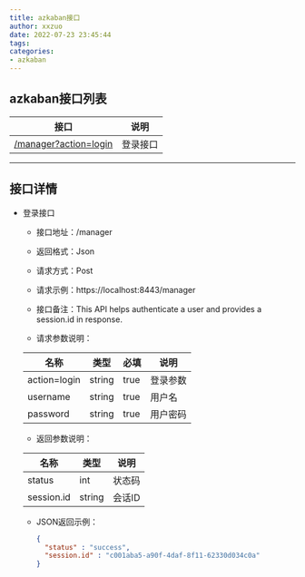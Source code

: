 ```yaml
---
title: azkaban接口
author: xxzuo
date: 2022-07-23 23:45:44
tags:
categories:
- azkaban
---
```




## azkaban接口列表

| 接口                            | 说明     |
| ------------------------------- | -------- |
| [/manager?action=login](#login) | 登录接口 |


***


## 接口详情
* <span id = "login">登录接口</span>

	* 接口地址：/manager

	* 返回格式：Json

	* 请求方式：Post

	* 请求示例：https://localhost:8443/manager

	* 接口备注：This API helps authenticate a user and provides a session.id in response.

	* 请求参数说明：

    | 名称         | 类型   | 必填 | 说明     |
    | ------------ | ------ | ---- | -------- |
    | action=login | string | true | 登录参数 |
    | username     | string | true | 用户名   |
    | password     | string | true | 用户密码 |

	* 返回参数说明：

    | 名称       | 类型   | 说明   |
    | ---------- | ------ | ------ |
    | status     | int    | 状态码 |
    | session.id | string | 会话ID |
    
	* JSON返回示例：
	
	  ```json
	  {
	    "status" : "success",
	    "session.id" : "c001aba5-a90f-4daf-8f11-62330d034c0a"
	  }
	  ```
	
    
  



